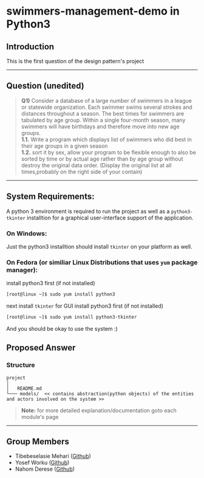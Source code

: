 # swimmers-management-demo in Python3

## Introduction
This is the first question of the design pattern's project

---
## Question (unedited)
> **Q1)** Consider a database of a large number of swimmers in a league or statewide
organization. Each swimmer swims several strokes and distances throughout a season. The
best times for swimmers are tabulated by age group. Within a single four-month season,
many swimmers will have birthdays and therefore move into new age groups.<br/>
    **1.1.** Write a program which displays list of swimmers who did best in their age groups
in a given season<br/>
    **1.2.** sort it by sex, allow your program to be flexible enough to also be sorted by time
or by actual age rather than by age group without destroy the original data order.
(Display the original list at all times,probably on the right side of your contain)
---
## System Requirements:
A python 3 environment is required to run the project as well as a `python3-tkinter` installtion for a graphical user-interface support of the application.
### On Windows:
Just the python3 installtion should install `tkinter` on your platform as well. 
### On Fedora (or similiar Linux Distributions that uses `yum` package manager):
install python3 first (if not installed)
```bash
[root@linux ~]$ sudo yum install python3
```

next install `tkinter` for GUI
install python3 first (if not installed)
```bash
[root@linux ~]$ sudo yum install python3-tkinter
```
And you should be okay to use the system :)

## Proposed Answer
### Structure
```
project
│
│   README.md
└─── models/  << contains abstraction(python objects) of the entities and actors involved on the system >>
```

> **Note:** for more detailed explanation/documentation goto each module's page 

---
## Group Members
* Tibebeselasie Mehari ([Github](https://github.com/TibebeJS))
* Yosef Worku ([Github](https://github.com/mozartofmath))
* Nahom Derese ([Github](https://github.com/NahomD))
